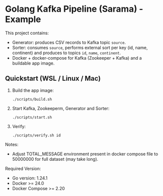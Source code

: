 # Golang Kafka Pipeline (Sarama) - Example

This project contains:
- Generator: produces CSV records to Kafka topic `source`.
- Sorter: consumes `source`, performs external sort per key (id, name, continent) and produces to topics `id`, `name`, `continent`.
- Docker + docker-compose for Kafka (Zookeeper + Kafka) and a buildable app image.

## Quickstart (WSL / Linux / Mac)

1. Build the app image:
   ```
   ./scripts/build.sh
   ```

2. Start Kafka, Zookeeperm, Generator and Sorter:
   ```
   ./scripts/start.sh
   ```

5. Verify:
   ```
   ./scripts/verify.sh id
   ```

Notes:
- Adjust TOTAL_MESSAGE environment present in docker compose file to 50000000 for full dataset (may take long).

Required Version:

- Go version: 1.24.1
- Docker >= 24.0
- Docker Compose >= 2.20

